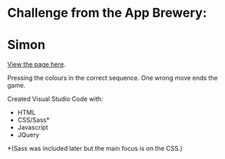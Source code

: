 # Challenge from the App Brewery:

# Simon

[View the page here](https://shadowecco.github.io/portfolio/simon-game-web/).

Pressing the colours in the correct sequence. One wrong move ends the game.

Created Visual Studio Code with:

- HTML
- CSS/Sass\*
- Javascript
- JQuery

\*(Sass was included later but the main focus is on the CSS.)

